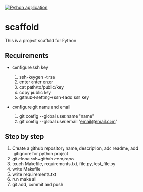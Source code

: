 [![Python application](https://github.com/andrader/scaffold/actions/workflows/main.yml/badge.svg)](https://github.com/andrader/scaffold/actions/workflows/main.yml)

# scaffold
This is a project scaffold for Python

## Requirements
- configure ssh key
  1. ssh-keygen -t rsa
  1. enter enter enter
  1. cat path/to/public/key
  1. copy public key
  1. github->setting->ssh->add ssh key

- configure git name and email
  1. git config --global user.name "name"
  1. git config --global user.email "email@email.com"
 
## Step by step
1. Create a github repository
  name, description, add readme, add .gitignore for python project
2. git clone ssh+github.com/repo
3. touch Makefile, requirements.txt, file.py, test_file.py
4. write Makefile
5. write requirements.txt
6. run make all
7. git add, commit and push
